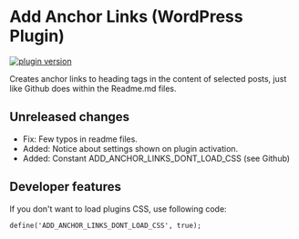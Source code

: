 # Add Anchor Links (WordPress Plugin)

[![plugin version](https://img.shields.io/wordpress/plugin/v/add-anchor-links.svg)](https://wordpress.org/plugins/add-anchor-links)

Creates anchor links to heading tags in the content of selected posts, just like Github does within the Readme.md files.

## Unreleased changes
* Fix: Few typos in readme files.
* Added: Notice about settings shown on plugin activation.
* Added: Constant ADD_ANCHOR_LINKS_DONT_LOAD_CSS (see Github)

## Developer features
If you don't want to load plugins CSS, use following code:

	define('ADD_ANCHOR_LINKS_DONT_LOAD_CSS', true);